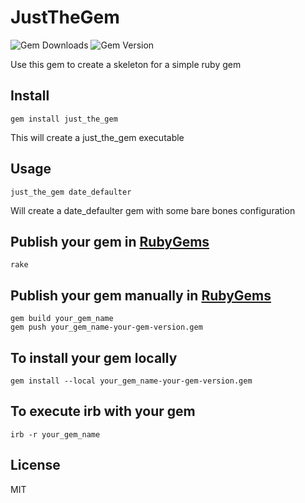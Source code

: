 # JustTheGem

![Gem Downloads](https://rubygems-badges.onrender.com/gems/just_the_gem.png)
![Gem Version](https://badge.fury.io/rb/just_the_gem.svg)

Use this gem to create a skeleton for a simple ruby gem

## Install

    gem install just_the_gem

This will create a just_the_gem executable

## Usage

    just_the_gem date_defaulter

Will create a date_defaulter gem with some bare bones configuration

## Publish your gem in [RubyGems](https://www.rubygems.org)

    rake

## Publish your gem manually in [RubyGems](https://www.rubygems.org)

    gem build your_gem_name
    gem push your_gem_name-your-gem-version.gem

## To install your gem locally
   
    gem install --local your_gem_name-your-gem-version.gem

## To execute irb with your gem
    irb -r your_gem_name
## License

MIT

